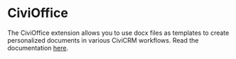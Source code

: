 # CiviOffice
The CiviOffice extension allows you to use docx files as templates to create
personalized documents in various CiviCRM workflows.
Read the documentation [here](https://docs.civicrm.org/civioffice/en/latest/).
